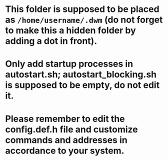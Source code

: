 # This folder is supposed to be placed as `/home/username/.dwm` (do not forget to make this a hidden folder by adding a dot in front).

# Only add startup processes in autostart.sh; autostart_blocking.sh is supposed to be empty, do not edit it.

# Please remember to edit the config.def.h file and customize commands and addresses in accordance to your system.
